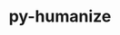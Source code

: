 ---
title: "py-humanize"
layout: cache
categories: [package, develop]
meta: {"compilers": ["gcc@9.4.0", "none"], "num_specs": 11, "num_specs_by_stack": {"e4s": 10, "e4s-power": 1, "root": 11}, "oss": ["ubuntu20.04", "ubuntu22.04"], "platforms": ["linux"], "stacks": ["e4s", "e4s-power", "root"], "targets": ["ppc64le", "x86_64_v3"], "versions": ["4.9.0"]}
spec_details: [{"compiler": "gcc@9.4.0", "hash": "3zzxrsa5iusxvueb5wati3gjsx3eax56", "os": "ubuntu20.04", "platform": "linux", "size": "-", "stacks": ["e4s-power", "root"], "target": "ppc64le", "variants": ["build_system=python_pip"], "versions": ["4.9.0"]}, {"compiler": "none", "hash": "6hq33jmldi5vsngxlokwig7s5ozzppje", "os": "ubuntu22.04", "platform": "linux", "size": "-", "stacks": ["e4s", "root"], "target": "x86_64_v3", "variants": ["build_system=python_pip"], "versions": ["4.9.0"]}, {"compiler": "none", "hash": "7tqlbw6vdiycib4zdhubaask64ro65ug", "os": "ubuntu22.04", "platform": "linux", "size": "-", "stacks": ["e4s", "root"], "target": "x86_64_v3", "variants": ["build_system=python_pip"], "versions": ["4.9.0"]}, {"compiler": "none", "hash": "e34jq5lpnrdkpbfm4gmbyc34b4sphr6s", "os": "ubuntu22.04", "platform": "linux", "size": "-", "stacks": ["e4s", "root"], "target": "x86_64_v3", "variants": ["build_system=python_pip"], "versions": ["4.9.0"]}, {"compiler": "none", "hash": "hzmbs6xnvllkvwrqsb7jshixtvh5euf5", "os": "ubuntu22.04", "platform": "linux", "size": "-", "stacks": ["e4s", "root"], "target": "x86_64_v3", "variants": ["build_system=python_pip"], "versions": ["4.9.0"]}, {"compiler": "none", "hash": "pr3ucgs2zhz44efkd4t4qdjsqe7beozt", "os": "ubuntu22.04", "platform": "linux", "size": "-", "stacks": ["e4s", "root"], "target": "x86_64_v3", "variants": ["build_system=python_pip"], "versions": ["4.9.0"]}, {"compiler": "none", "hash": "psf4yqzuqyl7kafr34swruaj42hqyalq", "os": "ubuntu22.04", "platform": "linux", "size": "-", "stacks": ["e4s", "root"], "target": "x86_64_v3", "variants": ["build_system=python_pip"], "versions": ["4.9.0"]}, {"compiler": "none", "hash": "rwiceo34ng6bnpdpvisipq3b5azuqs45", "os": "ubuntu22.04", "platform": "linux", "size": "-", "stacks": ["e4s", "root"], "target": "x86_64_v3", "variants": ["build_system=python_pip"], "versions": ["4.9.0"]}, {"compiler": "none", "hash": "ylgznpsia2vyd5pwwszpoz2wsv3qmbpy", "os": "ubuntu22.04", "platform": "linux", "size": "-", "stacks": ["e4s", "root"], "target": "x86_64_v3", "variants": ["build_system=python_pip"], "versions": ["4.9.0"]}, {"compiler": "none", "hash": "zw7t64jaullpjv56z5sqim42ua3yinou", "os": "ubuntu22.04", "platform": "linux", "size": "-", "stacks": ["e4s", "root"], "target": "x86_64_v3", "variants": ["build_system=python_pip"], "versions": ["4.9.0"]}, {"compiler": "none", "hash": "zy7oqfqbacbf5ivqqacdjedxa2dcw5kj", "os": "ubuntu22.04", "platform": "linux", "size": "-", "stacks": ["e4s", "root"], "target": "x86_64_v3", "variants": ["build_system=python_pip"], "versions": ["4.9.0"]}]
---